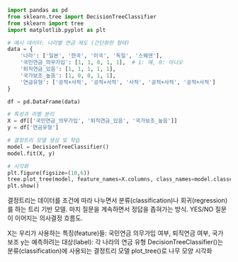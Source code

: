 ```py
import pandas as pd
from sklearn.tree import DecisionTreeClassifier
from sklearn import tree
import matplotlib.pyplot as plt

# 예시 데이터: 나라별 연금 제도 (간단화한 형태)
data = {
    '나라': ['일본', '한국', '미국', '독일', '스웨덴'],
    '국민연금_의무가입': [1, 1, 0, 1, 1],  # 1: 예, 0: 아니오
    '퇴직연금_있음': [1, 1, 1, 1, 1],
    '국가보조_높음': [1, 0, 0, 1, 1],
    '연금유형': ['공적+사적', '공적+사적', '사적', '공적+사적', '공적+사적']
}

df = pd.DataFrame(data)

# 특성과 라벨 분리
X = df[['국민연금_의무가입', '퇴직연금_있음', '국가보조_높음']]
y = df['연금유형']

# 결정트리 모델 생성 및 학습
model = DecisionTreeClassifier()
model.fit(X, y)

# 시각화
plt.figure(figsize=(10,6))
tree.plot_tree(model, feature_names=X.columns, class_names=model.classes_, filled=True)
plt.show()
```

결정트리는 데이터를 조건에 따라 나누면서 분류(classification)나 회귀(regression)를 하는 트리 기반 모델.
마치 질문을 계속하면서 정답을 좁혀가는 방식.
YES/NO 질문이 이어지는 의사결정 흐름도.

X는 우리가 사용하는 특징(feature)들: 국민연금 의무가입 여부, 퇴직연금 여부, 국가 보조
y는 예측하려는 대상(label): 각 나라의 연금 유형
DecisionTreeClassifier()는 분류(classification)에 사용되는 결정트리 모델
plot_tree()로 나무 모양 시각화

